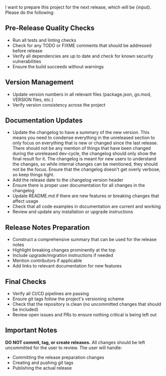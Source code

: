 I want to prepare this project for the next release, which will be {input}. Please do the following:

## Pre-Release Quality Checks

- Run all tests and linting checks
- Check for any TODO or FIXME comments that should be addressed before release
- Verify all dependencies are up to date and check for known security vulnerabilities
- Ensure the build succeeds without warnings

## Version Management

- Update version numbers in all relevant files (package.json, go.mod, VERSION files, etc.)
- Verify version consistency across the project

## Documentation Updates

- Update the changelog to have a summary of the new version. This means you need to condense everything in the unreleased section to only focus on everything that is new or changed since the last release. There should not be any mention of things that have been changed during the unreleased dev-cycle, the changelog should only show the final result for it. The changelog is meant for new users to understand the changes, so while internal changes can be mentioned, they should not be the focus. Ensure that the changelog doesn't get overly verbose, so keep things tight.
- Add the release date to the changelog version header
- Ensure there is proper user documentation for all changes in the changelog
- Update README.md if there are new features or breaking changes that affect usage
- Check that all code examples in documentation are current and working
- Review and update any installation or upgrade instructions

## Release Notes Preparation

- Construct a comprehensive summary that can be used for the release notes
- Highlight breaking changes prominently at the top
- Include upgrade/migration instructions if needed
- Mention contributors if applicable
- Add links to relevant documentation for new features

## Final Checks

- Verify all CI/CD pipelines are passing
- Ensure git tags follow the project's versioning scheme
- Check that the repository is clean (no uncommitted changes that should be included)
- Review open issues and PRs to ensure nothing critical is being left out

## Important Notes

**DO NOT commit, tag, or create releases.** All changes should be left uncommitted for the user to review. The user will handle:
- Committing the release preparation changes
- Creating and pushing git tags
- Publishing the actual release